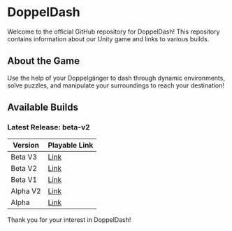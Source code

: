 # DoppelDash

Welcome to the official GitHub repository for DoppelDash! This repository contains information about our Unity game and links to various builds.

## About the Game

Use the help of your Doppelgänger to dash through dynamic environments, solve puzzles, and manipulate your surroundings to reach your destination!

## Available Builds

### Latest Release: beta-v2

| Version | Playable Link |
|----------|---------------|
| Beta V3 | [Link](https://srivarshan-s.github.io/DoppelDash-Builds/beta-v3/index.html) |
| Beta V2 | [Link](https://srivarshan-s.github.io/DoppelDash-Builds/beta-v2/index.html) |
| Beta V1 | [Link](https://srivarshan-s.github.io/DoppelDash-Builds/beta-v1/index.html) |
| Alpha V2 | [Link](https://srivarshan-s.github.io/DoppelDash-Builds/alpha-v2/index.html) |
| Alpha | [Link](https://srivarshan-s.github.io/DoppelDash-Builds/alpha/index.html) |

Thank you for your interest in DoppelDash!
